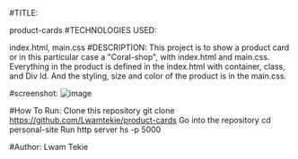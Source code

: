 #TITLE:

 product-cards
#TECHNOLOGIES USED:

 index.html, main.css
#DESCRIPTION:
  This project is to show a product card or in this particular case a "Coral-shop", with index.html and main.css. Everything in the product is defined in the index.html with container, class, and Div Id. And the styling, size and color of the product is in the main.css.

  #screenshot:
  ![image](https://raw.githubusercontent.com/Lwamtekie/product-cards/master/screenshot/screencapture-127-0-0-1-8082-2019-05-18-12_05_01.png)

  #How To Run:
  Clone this repository
  git clone https://github.com/Lwamtekie/product-cards
  Go into the repository cd personal-site Run http server hs -p 5000

  #Author:
  Lwam Tekie 



